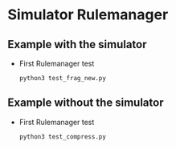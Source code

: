 Simulator Rulemanager
=====================

## Example with the simulator

- First Rulemanager test

    ```
    python3 test_frag_new.py
    ```
## Example without the simulator

- First Rulemanager test

    ```
    python3 test_compress.py
    ```

